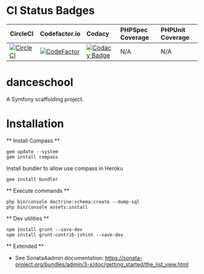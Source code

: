 CI Status Badges
=============
| CircleCI | Codefactor.io | Codacy | PHPSpec Coverage | PHPUnit Coverage 
| ------ | :-------- | :-------- | :-------- | :-------- 
| [![CircleCI](https://circleci.com/gh/jacanales/danceschool.svg?style=svg)](https://circleci.com/gh/jacanales/danceschool) | [![CodeFactor](https://www.codefactor.io/repository/github/jacanales/danceschool/badge)](https://www.codefactor.io/repository/github/jacanales/danceschool) | [![Codacy Badge](https://api.codacy.com/project/badge/Grade/e3e5fc28bf1346cdb365136ac765a892)](https://www.codacy.com?utm_source=git@bitbucket.org&amp;utm_medium=referral&amp;utm_content=jacanales/danceschool&amp;utm_campaign=Badge_Grade) | N/A | N/A 

danceschool
=======

A Symfony scaffolding project.

Installation
============

** Install Compass **
```
gem update --system
gem install compass
```

Install bundler to allow use compass in Heroku
```
gem install bundler
```


** Execute commands **
```
php bin/console doctrine:schema:create --dump-sql
php bin/console assets:install
```

** Dev utilities **
```
npm install grunt --save-dev
npm install grunt-contrib-jshint --save-dev
```

** Extended **
- See SonataAadmin documentation: https://sonata-project.org/bundles/admin/3-x/doc/getting_started/the_list_view.html
